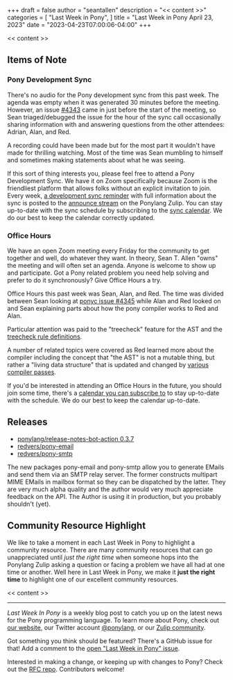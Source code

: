 +++
draft = false
author = "seantallen"
description = "<< content >>"
categories = [
    "Last Week in Pony",
]
title = "Last Week in Pony April 23, 2023"
date = "2023-04-23T07:00:06-04:00"
+++

<< content >>

<!-- more -->

## Items of Note

### Pony Development Sync

There's no audio for the Pony development sync from this past week. The agenda was empty when it was generated 30 minutes before the meeting. However, an issue [#4343](https://github.com/ponylang/ponyc/issues/4343) came in just before the start of the meeting, so Sean triaged/debugged the issue for the hour of the sync call occasionally sharing information with and answering questions from the other attendees: Adrian, Alan, and Red.

A recording could have been made but for the most part it wouldn't have made for thrilling watching. Most of the time was Sean mumbling to himself and sometimes making statements about what he was seeing.

If this sort of thing interests you, please feel free to attend a Pony Development Sync. We have it on Zoom specifically because Zoom is the friendliest platform that allows folks without an explicit invitation to join. Every week, [a development sync reminder](https://ponylang.zulipchat.com/#narrow/stream/189932-announce/topic/Sync.20Reminder) with full information about the sync is posted to the [announce stream](https://ponylang.zulipchat.com/#narrow/stream/189932-announce) on the Ponylang Zulip. You can stay up-to-date with the sync schedule by subscribing to the [sync calendar](https://calendar.google.com/calendar/ical/59jcru6f50mrpqbm7em4iclnkk%40group.calendar.google.com/public/basic.ics). We do our best to keep the calendar correctly updated.

### Office Hours

We have an open Zoom meeting every Friday for the community to get together and well, do whatever they want. In theory, Sean T. Allen "owns" the meeting and will often set an agenda. Anyone is welcome to show up and participate. Got a Pony related problem you need help solving and prefer to do it synchronously? Give Office Hours a try.

Office Hours this past week was Sean, Alan, and Red. The time was divided between Sean looking at [ponyc issue #4345](https://github.com/ponylang/ponyc/issues/4345) while Alan and Red looked on and Sean explaining parts about how the pony compiler works to Red and Alan.

Particular attention was paid to the "treecheck" feature for the AST and the [treecheck rule definitions](https://github.com/ponylang/ponyc/blob/main/src/libponyc/ast/treecheckdef.h).

A number of related topics were covered as Red learned more about the compiler including the concept that "the AST" is not a mutable thing, but rather a "living data structure" that is updated and changed by [various compiler passes](https://github.com/ponylang/ponyc/blob/main/src/libponyc/pass/pass.h).

If you'd be interested in attending an Office Hours in the future, you should join some time, there's a [calendar you can subscribe to](https://calendar.google.com/calendar/ical/4465e68ae24131ae00461a40893f2637a2c9ac510e311a44ff78680e2f183ce3%40group.calendar.google.com/public/basic.ics) to stay up-to-date with the schedule. We do our best to keep the calendar up-to-date.

## Releases

- [ponylang/release-notes-bot-action 0.3.7](https://github.com/ponylang/release-notes-bot-action/releases/tag/0.3.7)
- [redvers/pony-email](https://github.com/redvers/pony-email/releases/tag/0.0.11)
- [redvers/pony-smtp](https://github.com/redvers/pony-smtp/releases/tag/0.0.3)

The new packages pony-email and pony-smtp allow you to generate EMails and send them via an SMTP relay server. The former constructs multipart MIME EMails in mailbox format so they can be dispatched by the latter. They are very much alpha quality and the author would very much appreciate feedback on the API. The Author is using it in production, but you probably shouldn't (yet).

## Community Resource Highlight

We like to take a moment in each Last Week in Pony to highlight a community resource. There are many community resources that can go unappreciated until _just the right time_ when someone hops into the Ponylang Zulip asking a question or facing a problem we have all had at one time or another. Well here in Last Week in Pony, we make it **just the right time** to highlight one of our excellent community resources.

<< content >>

---

_Last Week In Pony_ is a weekly blog post to catch you up on the latest news for the Pony programming language. To learn more about Pony, check out [our website](https://ponylang.io), our Twitter account [@ponylang](https://twitter.com/ponylang), or our [Zulip community](https://ponylang.zulipchat.com).

Got something you think should be featured? There's a GitHub issue for that! Add a comment to the [open "Last Week in Pony" issue](https://github.com/ponylang/ponylang.github.io/issues?q=is%3Aissue+is%3Aopen+label%3Alast-week-in-pony).

Interested in making a change, or keeping up with changes to Pony? Check out the [RFC repo](https://github.com/ponylang/rfcs). Contributors welcome!
